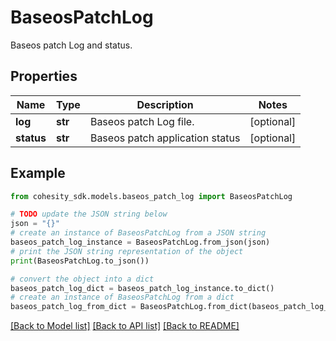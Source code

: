 # BaseosPatchLog

Baseos patch Log and status.

## Properties

Name | Type | Description | Notes
------------ | ------------- | ------------- | -------------
**log** | **str** | Baseos patch Log file. | [optional] 
**status** | **str** | Baseos patch application status | [optional] 

## Example

```python
from cohesity_sdk.models.baseos_patch_log import BaseosPatchLog

# TODO update the JSON string below
json = "{}"
# create an instance of BaseosPatchLog from a JSON string
baseos_patch_log_instance = BaseosPatchLog.from_json(json)
# print the JSON string representation of the object
print(BaseosPatchLog.to_json())

# convert the object into a dict
baseos_patch_log_dict = baseos_patch_log_instance.to_dict()
# create an instance of BaseosPatchLog from a dict
baseos_patch_log_from_dict = BaseosPatchLog.from_dict(baseos_patch_log_dict)
```
[[Back to Model list]](../README.md#documentation-for-models) [[Back to API list]](../README.md#documentation-for-api-endpoints) [[Back to README]](../README.md)


